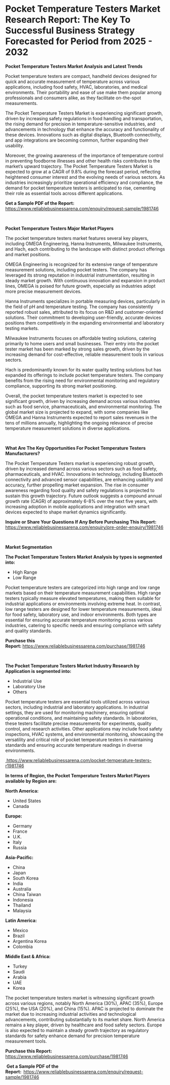 <p><h1>Pocket Temperature Testers Market Research Report: The Key To Successful Business Strategy Forecasted for Period from 2025 - 2032</h1></p><p><strong>Pocket Temperature Testers Market Analysis and Latest Trends</strong></p>
<p><p>Pocket temperature testers are compact, handheld devices designed for quick and accurate measurement of temperature across various applications, including food safety, HVAC, laboratories, and medical environments. Their portability and ease of use make them popular among professionals and consumers alike, as they facilitate on-the-spot measurements.</p><p>The Pocket Temperature Testers Market is experiencing significant growth, driven by increasing safety regulations in food handling and transportation, the rising demand for precision in temperature-sensitive industries, and advancements in technology that enhance the accuracy and functionality of these devices. Innovations such as digital displays, Bluetooth connectivity, and app integrations are becoming common, further expanding their usability.</p><p>Moreover, the growing awareness of the importance of temperature control in preventing foodborne illnesses and other health risks contributes to the market’s upward trajectory. The Pocket Temperature Testers Market is expected to grow at a CAGR of 9.8% during the forecast period, reflecting heightened consumer interest and the evolving needs of various sectors. As industries increasingly prioritize operational efficiency and compliance, the demand for pocket temperature testers is anticipated to rise, cementing their role as essential tools across different applications.</p></p>
<p><strong>Get a Sample PDF of the Report:&nbsp;</strong> <a href="https://www.reliablebusinessarena.com/enquiry/request-sample/1981746?utm_campaign=2133&utm_medium=2&utm_source=Github&utm_content=ia&utm_term=12042025&utm_id=pocket-temperature-testers">https://www.reliablebusinessarena.com/enquiry/request-sample/1981746</a></p>
<p>&nbsp;</p>
<p><strong>Pocket Temperature Testers Major Market Players</strong></p>
<p><p>The pocket temperature testers market features several key players, including OMEGA Engineering, Hanna Instruments, Milwaukee Instruments, and Hach, each contributing to the landscape with distinct product offerings and market positions.</p><p>OMEGA Engineering is recognized for its extensive range of temperature measurement solutions, including pocket testers. The company has leveraged its strong reputation in industrial instrumentation, resulting in steady market growth. With continuous innovation and expansion in product lines, OMEGA is poised for future growth, especially as industries adopt more precise measurement devices.</p><p>Hanna Instruments specializes in portable measuring devices, particularly in the field of pH and temperature testing. The company has consistently reported robust sales, attributed to its focus on R&D and customer-oriented solutions. Their commitment to developing user-friendly, accurate devices positions them competitively in the expanding environmental and laboratory testing markets.</p><p>Milwaukee Instruments focuses on affordable testing solutions, catering primarily to home users and small businesses. Their entry into the pocket tester market has been marked by strong sales growth, driven by the increasing demand for cost-effective, reliable measurement tools in various sectors.</p><p>Hach is predominantly known for its water quality testing solutions but has expanded its offerings to include pocket temperature testers. The company benefits from the rising need for environmental monitoring and regulatory compliance, supporting its strong market positioning.</p><p>Overall, the pocket temperature testers market is expected to see significant growth, driven by increasing demand across various industries such as food service, pharmaceuticals, and environmental monitoring. The global market size is projected to expand, with some companies like OMEGA and Hanna Instruments expected to report sales revenues in the tens of millions annually, highlighting the ongoing relevance of precise temperature measurement solutions in diverse applications.</p></p>
<p>&nbsp;</p>
<p><strong>What Are The Key Opportunities For Pocket Temperature Testers Manufacturers?</strong></p>
<p><p>The Pocket Temperature Testers market is experiencing robust growth, driven by increased demand across various sectors such as food safety, pharmaceuticals, and HVAC. Innovations in technology, including Bluetooth connectivity and advanced sensor capabilities, are enhancing usability and accuracy, further propelling market expansion. The rise in consumer awareness regarding food quality and safety regulations is projected to sustain this growth trajectory. Future outlook suggests a compound annual growth rate (CAGR) of approximately 6-8% over the next five years, with increasing adoption in mobile applications and integration with smart devices expected to shape market dynamics significantly.</p></p>
<p><strong>Inquire or Share Your Questions If Any Before Purchasing This Report:</strong> <a href="https://www.reliablebusinessarena.com/enquiry/pre-order-enquiry/1981746?utm_campaign=2133&utm_medium=2&utm_source=Github&utm_content=ia&utm_term=12042025&utm_id=pocket-temperature-testers">https://www.reliablebusinessarena.com/enquiry/pre-order-enquiry/1981746</a></p>
<p>&nbsp;</p>
<p><strong>Market Segmentation</strong></p>
<p><strong>The Pocket Temperature Testers Market Analysis by types is segmented into:</strong></p>
<p><ul><li>High Range</li><li>Low Range</li></ul></p>
<p><p>Pocket temperature testers are categorized into high range and low range markets based on their temperature measurement capabilities. High range testers typically measure elevated temperatures, making them suitable for industrial applications or environments involving extreme heat. In contrast, low range testers are designed for lower temperature measurements, ideal for food safety, laboratory use, and indoor environments. Both types are essential for ensuring accurate temperature monitoring across various industries, catering to specific needs and ensuring compliance with safety and quality standards.</p></p>
<p><strong>Purchase this Report:&nbsp;</strong><a href="https://www.reliablebusinessarena.com/purchase/1981746?utm_campaign=2133&utm_medium=2&utm_source=Github&utm_content=ia&utm_term=12042025&utm_id=pocket-temperature-testers">https://www.reliablebusinessarena.com/purchase/1981746</a></p>
<p>&nbsp;</p>
<p><strong>The Pocket Temperature Testers Market Industry Research by Application is segmented into:</strong></p>
<p><ul><li>Industrial Use</li><li>Laboratory Use</li><li>Others</li></ul></p>
<p><p>Pocket temperature testers are essential tools utilized across various sectors, including industrial and laboratory applications. In industrial settings, they are used for monitoring machinery, ensuring optimal operational conditions, and maintaining safety standards. In laboratories, these testers facilitate precise measurements for experiments, quality control, and research activities. Other applications may include food safety inspections, HVAC systems, and environmental monitoring, showcasing the versatility and critical role of pocket temperature testers in maintaining standards and ensuring accurate temperature readings in diverse environments.</p></p>
<p><a href="https://www.reliablebusinessarena.com/pocket-temperature-testers-r1981746?utm_campaign=2133&utm_medium=2&utm_source=Github&utm_content=ia&utm_term=12042025&utm_id=pocket-temperature-testers">&nbsp;https://www.reliablebusinessarena.com/pocket-temperature-testers-r1981746</a></p>
<p><strong>In terms of Region, the Pocket Temperature Testers Market Players available by Region are:</strong></p>
<p>
    <p> <strong> North America: </strong>
        <ul>
            <li>United States</li>
            <li>Canada</li>
        </ul>
        </p> 
    <p> <strong> Europe: </strong>
        <ul>
            <li>Germany</li>
            <li>France</li>
            <li>U.K.</li>
            <li>Italy</li>
            <li>Russia</li>
        </ul>
        </p> 
    <p> <strong> Asia-Pacific: </strong>
        <ul>
            <li>China</li>
            <li>Japan</li>
            <li>South Korea</li>
            <li>India</li>
            <li>Australia</li>
            <li>China Taiwan</li>
            <li>Indonesia</li>
            <li>Thailand</li>
            <li>Malaysia</li>
        </ul>
        </p> 
    <p> <strong> Latin America: </strong>
        <ul>
            <li>Mexico</li>
            <li>Brazil</li>
            <li>Argentina Korea</li>
            <li>Colombia</li>
        </ul>
        </p> 
    <p> <strong> Middle East & Africa: </strong>
        <ul>
            <li>Turkey</li>
            <li>Saudi</li>
            <li>Arabia</li>
            <li>UAE</li>
            <li>Korea</li>
        </ul>
    </p>
    </p>
<p><p>The pocket temperature testers market is witnessing significant growth across various regions, notably North America (30%), APAC (35%), Europe (25%), the USA (20%), and China (15%). APAC is projected to dominate the market due to increasing industrial activities and technological advancements, contributing substantially to its market share. North America remains a key player, driven by healthcare and food safety sectors. Europe is also expected to maintain a steady growth trajectory as regulatory standards for safety enhance demand for precision temperature measurement tools.</p></p>
<p><strong>Purchase this Report: </strong><a href="https://www.reliablebusinessarena.com/purchase/1981746?utm_campaign=2133&utm_medium=2&utm_source=Github&utm_content=ia&utm_term=12042025&utm_id=pocket-temperature-testers">https://www.reliablebusinessarena.com/purchase/1981746</a></p>
<p>&nbsp;<strong>Get a Sample PDF of the Report:&nbsp;&nbsp;</strong><a href="https://www.reliablebusinessarena.com/enquiry/request-sample/1981746?utm_campaign=2133&utm_medium=2&utm_source=Github&utm_content=ia&utm_term=12042025&utm_id=pocket-temperature-testers">https://www.reliablebusinessarena.com/enquiry/request-sample/1981746</a></p>
<p><strong></strong></p>
<p><p></p><p></p><p></p></p>